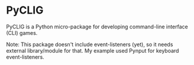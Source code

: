 # PyCLIG
PyCLIG is a Python micro-package for developing command-line interface (CLI) games.

Note: This package doesn't include event-listeners (yet), so it needs external library/module for that.
My example used Pynput for keyboard event-listeners.